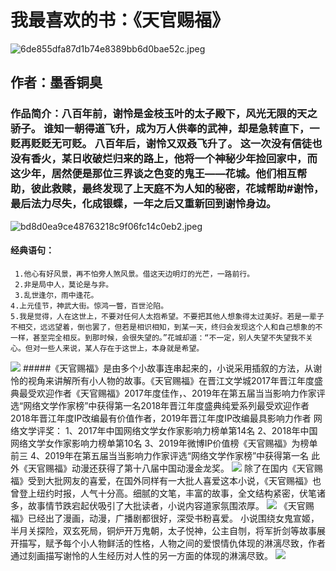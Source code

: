 #  我最喜欢的书：《天官赐福》
  ![6de855dfa87d1b74e8389bb6d0bae52c.jpeg](en-resource://database/544:0)
 ## 作者：墨香铜臭                                                         
### 作品简介：八百年前，谢怜是金枝玉叶的太子殿下，风光无限的天之骄子。 谁知一朝得道飞升，成为万人供奉的武神，却是急转直下，一贬再贬贬无可贬。 八百年后，谢怜又双叒飞升了。 这一次没有信徒也没有香火，某日收破烂归来的路上，他将一个神秘少年捡回家中，而这少年，居然便是那位三界谈之色变的鬼王——花城。他们相互帮助，彼此救赎，最终发现了上天庭不为人知的秘密，花城帮助#谢怜，最后法力尽失，化成银蝶，一年之后又重新回到谢怜身边。
  ![bd8d0ea9ce48763218c9f06fc14c0eb2.jpeg](en-resource://database/548:0)
     
  #### 经典语句：
     1.他心有好风景，再不怕旁人煞风景。借这天边明灯的光芒，一路前行。
     2.非是局中人，莫论是与非。
     3.乱世逢尔，雨中逢花。
    4.上元佳节，神武大街。惊鸿一瞥，百世沦陷。
    5.我是觉得，人在这世上，不要对任何人太抱希望。不要把其他人想象得太过美好。若是一辈子不相交，远远望着，倒也罢了，但若是相识相知，到某一天，终归会发现这个人和自己想象的不一样，甚至完全相反。到那时候，会很失望的。”花城却道：“不一定，别人失望不失望我不关心。但对一些人来说，某人存在于这世上，本身就是希望。
![](C:\Users\24019\OneDrive\我最喜欢的书：《天官赐福》.assets\QQ图片20231123092927.jpg)
 #####《天官赐福》是由多个小故事连串起来的，小说采用插叙的方法，从谢怜的视角来讲解所有小人物的故事。《天官赐福》在晋江文学城2017年晋江年度盛典最受欢迎作者《天官赐福》2017年度佳作，、2019年在第五届当当影响力作家评选“网络文学作家榜”中获得第一名2018年晋江年度盛典纯爱系列最受欢迎作者2018年晋江年度IP改编最有价值作者，2019年晋江年度IP改编最具影响力作者
网络文学评奖：
1、2017年中国网络文学女作家影响力榜单第14名
2、2018年中国网络文学女作家影响力榜单第10名
3、2019年微博IP价值榜《天官赐福》为榜单前三
4、2019年在第五届当当影响力作家评选“网络文学作家榜”中获得第一名
此外《天官赐福》动漫还获得了第十八届中国动漫金龙奖。
![](C:\Users\24019\OneDrive\我最喜欢的书：《天官赐福》.assets\QQ图片20231123161757.jpg)
除了在国内《天官赐福》受到大批网友的喜爱，在国外同样有一大批人喜爱这本小说，《天官赐福》也曾登上纽约时报，人气十分高。细腻的文笔，丰富的故事，全文结构紧密，伏笔诸多，故事情节跌宕起伏吸引了大批读者，小说内容道家氛围浓厚。
![](C:\Users\24019\OneDrive\我最喜欢的书：《天官赐福》.assets\QQ图片20231123092903-1700976334198-4.jpg)
《天官赐福》已经出了漫画，动漫，广播剧都很好，深受书粉喜爱。
小说围绕女鬼宣姬，半月关探险，双玄死局，铜炉开万鬼朝，太子悦神，公主自刎，将军折剑等故事展开描写，赋予每个小人物鲜活的性格，人物之间的爱恨情仇体现的淋漓尽致，作者通过刻画描写谢怜的人生经历对人性的另一方面的体现的淋漓尽致。
![](C:\Users\24019\OneDrive\我最喜欢的书：《天官赐福》.assets\QQ图片20231123092831.jpg)